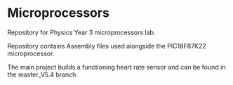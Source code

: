 # Microprocessors
Repository for Physics Year 3 microprocessors lab.

Repository contains Assembly files used alongside the PIC18F87K22 microprocessor.

The main project builds a functioning heart rate sensor and can be found in the master_V5.4 branch.
